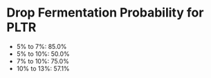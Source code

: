 # Drop Fermentation Probability for PLTR

- 5% to 7%: 85.0%
- 5% to 10%: 50.0%
- 7% to 10%: 75.0%
- 10% to 13%: 57.1%

